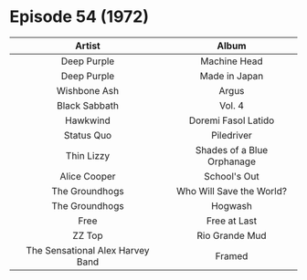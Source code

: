 # Episode 54 (1972)

| Artist | Album |
| :---: | :---: |
| Deep Purple | Machine Head |
| Deep Purple | Made in Japan |
| Wishbone Ash | Argus |
| Black Sabbath | Vol. 4 |
| Hawkwind | Doremi Fasol Latido |
| Status Quo | Piledriver |
| Thin Lizzy | Shades of a Blue Orphanage |
| Alice Cooper | School's Out |
| The Groundhogs | Who Will Save the World? |
| The Groundhogs | Hogwash |
| Free | Free at Last |
| ZZ Top | Rio Grande Mud |
| The Sensational Alex Harvey Band | Framed |
